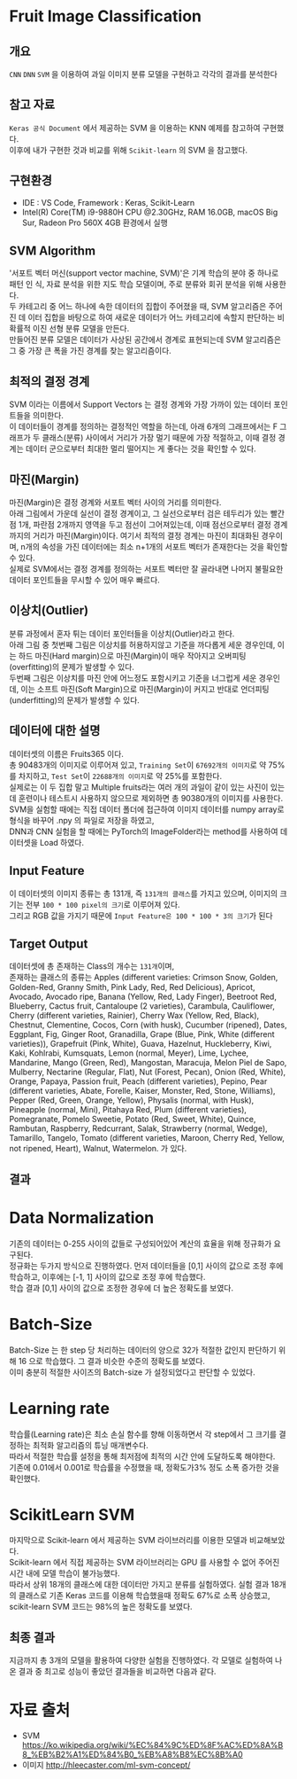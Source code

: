 # Fruit Image Classification

## 개요

`CNN` `DNN` `SVM` 을 이용하여 과일 이미지 분류 모델을 구현하고 각각의 결과를 분석한다

## 참고 자료

`Keras 공식 Document` 에서 제공하는 SVM 을 이용하는 KNN 예제를 참고하여 구현했다. <br>
이후에 내가 구현한 것과 비교를 위해 `Scikit-learn` 의 SVM 을 참고했다. <br>

## 구현환경

- IDE : VS Code, Framework : Keras, Scikit-Learn
- Intel(R) Core(TM) i9-9880H CPU @2.30GHz, RAM 16.0GB, macOS Big Sur, Radeon Pro 560X 4GB 환경에서 실행

## SVM Algorithm

'서포트 벡터 머신(support vector machine, SVM)'은 기계 학습의 분야 중 하나로 패턴 인 식, 자료 분석을 위한 지도 학습 모델이며, 주로 분류와 회귀 분석을 위해 사용한다. <br>
두 카테고리 중 어느 하나에 속한 데이터의 집합이 주어졌을 때, SVM 알고리즘은 주어진 데 이터 집합을 바탕으로 하여 새로운 데이터가 어느 카테고리에 속할지 판단하는 비확률적 이진 선형 분류 모델을 만든다. <br>
만들어진 분류 모델은 데이터가 사상된 공간에서 경계로 표현되는데 SVM 알고리즘은 그 중 가장 큰 폭을 가진 경계를 찾는 알고리즘이다. <br>

## 최적의 결정 경계

SVM 이라는 이름에서 Support Vectors 는 결정 경계와 가장 가까이 있는 데이터 포인트들을 의미한다. <br>
이 데이터들이 경계를 정의하는 결정적인 역할을 하는데, 아래 6개의 그래프에서는 F 그래프가 두 클래스(분류) 사이에서 거리가 가장 멀기 때문에 가장 적절하고, 이때 결정 경계는 데이터 군으로부터 최대한 멀리 떨어지는 게 좋다는 것을 확인할 수 있다.<br>

## 마진(Margin)

마진(Margin)은 결정 경계와 서포트 벡터 사이의 거리를 의미한다. <br>
아래 그림에서 가운데 실선이 결정 경계이고, 그 실선으로부터 검은 테두리가 있는 빨간점 1개, 파란점 2개까지 영역을 두고 점선이 그어져있는데, 이때 점선으로부터 결정 경계까지의 거리가 마진(Margin)이다.
여기서 최적의 결정 경계는 마진이 최대화된 경우이며, n개의  속성을 가진 데이터에는 최소 n+1개의 서포트 벡터가 존재한다는 것을 확인할 수 있다. <br>
실제로 SVM에서는 결정 경계를 정의하는 서포트 벡터만 잘 골라내면 나머지 불필요한 데이터 포인트들을 무시할 수 있어 매우 빠르다. <br>

## 이상치(Outlier)

분류 과정에서 혼자 튀는 데이터 포인터들을 이상치(Outlier)라고 한다. <br>
아래 그림 중 첫번째 그림은 이상치를 허용하지않고 기준을 까다롭게 세운 경우인데, 이는 하드 마진(Hard margin)으로 마진(Margin)이 매우 작아지고 오버피팅(overfitting)의 문제가 발생할 수 있다. <br>
두번째 그림은 이상치를 마진 안에 어느정도 포함시키고 기준을 너그럽게 세운 경우인데, 이는 소프트 마진(Soft Margin)으로 마진(Margin)이 커지고 반대로 언더피팅(underfitting)의 문제가 발생할 수 있다.<br>

## 데이터에 대한 설명

데이터셋의 이름은 Fruits365 이다. <br>
총 90483개의 이미지로 이루어져 있고, `Training Set`이 `67692개의 이미지`로 약 75%를 차지하고, `Test Set`이 `22688개의 이미지`로 약 25%를 포함한다. <br>
실제로는 이 두 집합 말고 Multiple fruits라는 여러 개의 과일이 같이 있는 사진이 있는데 훈련이나 테스트시 사용하지 않으므로 제외하면 총 90380개의 이미지를 사용한다.
SVM을 실험할 때에는 직접 데이터 폴더에 접근하여 이미지 데이터를 numpy array로 형식을 바꾸어 .npy 의 파일로 저장을 하였고, <br>
DNN과 CNN 실험을 할 때에는 PyTorch의 ImageFolder라는 method를 사용하여 데이터셋을 Load 하였다.

## Input Feature

이 데이터셋의 이미지 종류는 총 131개, 즉 `131개의 클래스`를 가지고 있으며, 이미지의 크기는 전부 `100 * 100 pixel의 크기`로 이루어져 있다. <br>
그리고 RGB 값을 가지기 때문에 `Input Feature은 100 * 100 * 3의 크기`가 된다 <br>

## Target Output

데이터셋에 총 존재하는 Class의 개수는 `131개`이며, <br>
존재하는 클래스의 종류는 Apples (different varieties: Crimson Snow, Golden, Golden-Red, Granny Smith, Pink Lady, Red, Red Delicious), Apricot, Avocado, Avocado ripe, Banana (Yellow, Red, Lady Finger), Beetroot Red, Blueberry, Cactus fruit, Cantaloupe (2 varieties), Carambula, Cauliflower, Cherry (different varieties, Rainier), Cherry Wax (Yellow, Red, Black), Chestnut, Clementine, Cocos, Corn (with husk), Cucumber (ripened), Dates, Eggplant, Fig, Ginger Root, Granadilla, Grape (Blue, Pink, White (different varieties)), Grapefruit (Pink, White), Guava, Hazelnut, Huckleberry, Kiwi, Kaki, Kohlrabi, Kumsquats, Lemon (normal, Meyer), Lime, Lychee, Mandarine, Mango (Green, Red), Mangostan, Maracuja, Melon Piel de Sapo, Mulberry, Nectarine (Regular, Flat), Nut (Forest, Pecan), Onion (Red, White), Orange, Papaya, Passion fruit, Peach (different varieties), Pepino, Pear (different varieties, Abate, Forelle, Kaiser, Monster, Red, Stone, Williams), Pepper (Red, Green, Orange, Yellow), Physalis (normal, with Husk), Pineapple (normal, Mini), Pitahaya Red, Plum (different varieties), Pomegranate, Pomelo Sweetie, Potato (Red, Sweet, White), Quince, Rambutan, Raspberry, Redcurrant, Salak, Strawberry (normal, Wedge), Tamarillo, Tangelo, Tomato (different varieties, Maroon, Cherry Red, Yellow, not ripened, Heart), Walnut, Watermelon. 가 있다.

## 결과

# Data Normalization

기존의 데이터는 0-255 사이의 값들로 구성되어있어 계산의 효율을 위해 정규화가 요구된다. <br>
정규화는 두가지 방식으로 진행하였다. 먼저 데이터들을 [0,1] 사이의 값으로 조정 후에 학습하고, 이후에는 [-1, 1] 사이의 값으로 조정 후에 학습했다. <br>
학습 결과 [0,1] 사이의 값으로 조정한 경우에 더 높은 정확도를 보였다.

# Batch-Size

Batch-Size 는 한 step 당 처리하는 데이터의 양으로 32가 적절한 값인지 판단하기 위해 16 으로 학습했다. 그 결과 비슷한 수준의 정확도를 보였다. <br>
이미 충분히 적절한 사이즈의 Batch-size 가 설정되었다고 판단할 수 있었다.

# Learning rate

학습률(Learning rate)은 최소 손실 함수를 향해 이동하면서 각 step에서 그 크기를 결정하는 최적화 알고리즘의 튜닝 매개변수다. <br>
따라서 적절한 학습률 설정을 통해 최저점에 최적의 시간 안에 도달하도록 해야한다. <br>
기존에 0.01에서 0.001로  학습률을 수정했을 때, 정확도가3% 정도 소폭 증가한 것을 확인했다.

# ScikitLearn SVM

마지막으로 Scikit-learn 에서 제공하는 SVM 라이브러리를 이용한 모델과 비교해보았다. <br>
Scikit-learn 에서 직접 제공하는 SVM 라이브러리는 GPU 를 사용할 수 없어 주어진 시간 내에 모델 학습이 불가능했다. <br>
따라서 상위 18개의 클래스에 대한 데이터만 가지고 분류를 실험하였다. 실험 결과 18개의 클래스로 기존 Keras 코드를 이용해 학습했을때 정확도 67%로 소폭 상승했고, <br>
scikit-learn SVM 코드는 98%의 높은 정확도를 보였다.

## 최종 결과

지금까지 총 3개의 모델을 활용하여 다양한 실험을 진행하였다. 각 모델로 실험하여 나온 결과 중 최고로 성능이 좋았던 결과들을 비교하면 다음과 같다.<br>

# 자료 출처

- SVM https://ko.wikipedia.org/wiki/%EC%84%9C%ED%8F%AC%ED%8A%B8_%EB%B2%A1%ED%84%B0_%EB%A8%B8%EC%8B%A0
- 이미지 http://hleecaster.com/ml-svm-concept/



